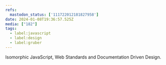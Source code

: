```yaml
---
refs:
  mastodon_status: ['111722012181827958']
date: 2024-01-08T19:36:57.525Z
media: ["182"]
tags:
  - label:javascript
  - label:design
  - label:gruber
---
```


Isomorphic JavaScript, Web Standards and Documentation Driven Design.
